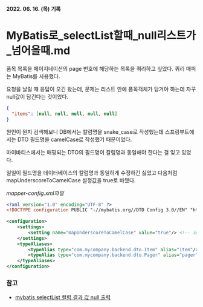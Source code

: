 **2022. 06. 16. (목) 기록**
# MyBatis로_selectList할때_null리스트가_넘어올때.md

품목 목록을 페이지네이션의 page 번호에 해당하는 목록을 쿼리하고 싶었다. 쿼리 매퍼는 MyBatis를 사용했다.

요청을 날릴 때 응답이 오긴 왔는데, 문제는 리스트 안에 품목객체가 담겨야 하는데 자꾸 null값이 담긴다는 것이었다.
```json
{
  "items": [null, null, null, null, null]
}
```

원인이 뭔지 검색해보니 DB에서는 칼럼명을 snake_case로 작성했는데 스프링부트에서는 DTO 필드명을 camelCase로 작성했기 때문이었다.

마이바티스에서는 매핑되는 DTO의 필드명이 칼럼명과 동일해야 한다는 걸 잊고 있었다.

일일이 필드명을 데이터베이스의 칼럼명과 동일하게 수정하긴 싫었고 다음처럼 mapUnderscoreToCamelCase 설정값을 true로 바꿨다.

_mapper-config.xml파일_
```xml
<?xml version="1.0" encoding="UTF-8" ?>
<!DOCTYPE configuration PUBLIC "-//mybatis.org//DTD Config 3.0//EN" "http://mybatis.org/dtd/mybatis-3-config.dtd">
  
<configuration>
	<settings>
		<setting name="mapUnderscoreToCamelCase" value="true"/> <!-- 요거 -->
	</settings>
	<typeAliases>
		<typeAlias type="com.mycompany.backend.dto.Item" alias="item"/>
		<typeAlias type="com.mycompany.backend.dto.Pager" alias="pager"/>
	</typeAliases>
</configuration>
```
### 참고
* [mybatis selectList 컬럼 결과 값 null 출력](https://okky.kr/article/868682)
